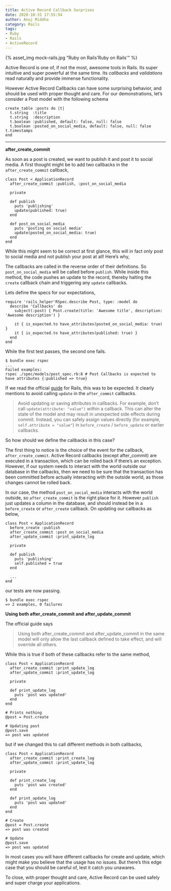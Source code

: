 ```yaml
---
title: Active Record Callback Surprises
date: 2020-10-31 17:55:54
author: Anuj Middha
category: Rails
tags:
- Ruby
- Rails
- ActiveRecord
---
```


{% asset_img mock-rails.jpg "Ruby on Rails'Ruby on Rails'" %}

Active Record is one of, if not the most, awesome tools in Rails. Its super intuitive and super powerful at the same time. Its _callbacks_ and _validations_ read naturally and provide immense functionality.

However Active Record Callbacks can have some surprising behavior, and should be used with proper thought and care. For our demonstrations, let’s consider a Post model with the following schema

```
create_table :posts do |t|
  t.string  :title
  t.string  :description
  t.boolean :published, default: false, null: false
  t.boolean :posted_on_social_media, default: false, null: false  t.timestamps
end
```

---

__after_create_commit__

As soon as a post is created, we want to publish it and post it to social media. A first thought might be to add two callbacks in the `after_create_commit` callback,

```
class Post < ApplicationRecord
  after_create_commit :publish, :post_on_social_media

  private

  def publish
    puts 'publishing'
    update(published: true)
  end

  def post_on_social_media
    puts 'posting on social media'
    update(posted_on_social_media: true)
  end
end
```

While this might seem to be correct at first glance, this will in fact only post to social media and not publish your post at all! Here’s why,

The callbacks are called in the reverse order of their definitions. So `post_on_social_media` will be called before `publish`. While inside this method, the code pushes an update to the record, thereby halting the `create` callback chain and triggering any `update` callbacks.

Lets define the specs for our expectations,

```
require 'rails_helper'RSpec.describe Post, type: :model do
  describe 'Callbacks' do
    subject(:post) { Post.create(title: 'Awesome title', description: 'Awesome description') }

    it { is_expected.to have_attributes(posted_on_social_media: true) }
    it { is_expected.to have_attributes(published: true) }
  end
end
```
While the first test passes, the second one fails.

```
$ bundle exec rspec
...
Failed examples:
rspec ./spec/models/post_spec.rb:8 # Post Callbacks is expected to have attributes {:published => true}
```

If we read the official [guide](https://edgeguides.rubyonrails.org/active_record_callbacks.html#destroying-an-object) for Rails, this was to be expected. It clearly mentions to avoid calling `update` in the `after_commit` callbacks.

> Avoid updating or saving attributes in callbacks. For example, don’t call `update(attribute: "value")` within a callback. This can alter the state of the model and may result in unexpected side effects during commit. Instead, you can safely assign values directly (for example, `self.attribute = "value"`) in `before_create` / `before_update` or earlier callbacks.

So how should we define the callbacks in this case?

The first thing to notice is the choice of the event for the callback, `after_create_commit`. Active Record callbacks (except after_commit) are executed in a transaction, which can be rolled back if there’s an exception. However, if our system needs to interact with the world outside our database in the callbacks, then we need to be sure that the transaction has been committed before actually interacting with the outside world, as those changes cannot be rolled back.

In our case, the method `post_on_social_media` interacts with the world outside, so `after_create_commit` is the right place for it. However `publish` just updates a column in the database, and should instead be in a `before_create` or `after_create` callback. On updating our callbacks as below,

```
class Post < ApplicationRecord
  before_create :publish
  after_create_commit :post_on_social_media
  after_update_commit :print_update_log

  private

  def publish
    puts 'publishing'
    self.published = true
  end

  ...
end
```
our tests are now passing.

```
$ bundle exec rspec
=> 2 examples, 0 failures
```

__Using both after_create_commit and after_update_commit__

The official guide says

> Using both after_create_commit and after_update_commit in the same model will only allow the last callback defined to take effect, and will override all others.

While this is true if both of these callbacks refer to the same method,

```
class Post < ApplicationRecord
  after_create_commit :print_update_log
  after_update_commit :print_update_log

  private

  def print_update_log
    puts 'post was updated'
  end
end

# Prints nothing
@post = Post.create

# Updating post
@post.save
=> post was updated
```

but if we changed this to call different methods in both callbacks,

```
class Post < ApplicationRecord
  after_create_commit :print_create_log
  after_update_commit :print_update_log

  private

  def print_create_log
    puts 'post was created'
  end

  def print_update_log
    puts 'post was updated'
  end
end

# Create
@post = Post.create
=> post was created

# Update
@post.save
=> post was updated
```

In most cases you will have different callbacks for create and update, which might make you believe that the usage has no issues. But there’s this edge case that you should be careful of, lest it catch you unawares.

To close, with proper thought and care, Active Record can be used safely and super charge your applications.
